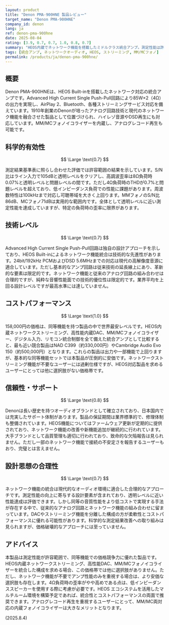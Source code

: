 ```yaml
---
layout: product
title: "Denon PMA-900HNE 製品レビュー"
target_name: "Denon PMA-900HNE"
company_id: denon
lang: ja
ref: denon-pma-900hne
date: 2025-08-04
rating: [3.9, 0.7, 0.7, 1.0, 0.8, 0.7]
summary: "HEOS内蔵でネットワーク機能を搭載したミドルクラス統合アンプ。測定性能は許容範囲で、同等機能での世界最安価格によりコストパフォーマンスは優秀"
tags: [統合アンプ, ネットワークオーディオ, HEOS, ストリーミング, MM/MCフォノ]
permalink: /products/ja/denon-pma-900hne/
---
```


## 概要

Denon PMA-900HNEは、HEOS Built-inを搭載したネットワーク対応の統合アンプです。Advanced High Current Single Push-Pull回路により85W×2（4Ω）の出力を実現し、AirPlay 2、Bluetooth、各種ストリーミングサービス対応を備えています。1910年創業のDenonが培ったアナログ回路技術と現代のネットワーク機能を融合させた製品として位置づけられ、ハイレゾ音源やDSD再生にも対応しています。MM/MCフォノイコライザーを内蔵し、アナログレコード再生も可能です。

## 科学的有効性

$$ \Large \text{0.7} $$

測定結果基準表に照らし合わせた評価では許容範囲の結果を示しています。S/N比はライン入力で105dBと透明レベルをクリアし、高調波歪率は8Ω負荷時0.07%と透明レベルと問題レベルの間です。ただし4Ω負荷時のTHDが0.7%と問題レベルを超えており、低インピーダンス負荷での性能に課題があります。周波数特性は100kHzまで対応し可聴帯域を大きく上回ります。MMフォノのS/N比86dB、MCフォノ71dBは実用的な範囲内です。全体として透明レベルに近い測定性能を達成していますが、特定の負荷時の歪率に限界があります。

## 技術レベル

$$ \Large \text{0.7} $$

Advanced High Current Single Push-Pull回路は独自の設計アプローチを示しており、HEOS Built-inによるネットワーク機能統合は技術的な先進性があります。24bit/192kHz PCMおよびDSD 5.6MHzまでの対応は現代の高解像度音源に適合しています。ただし基本的なアンプ回路は従来技術の延長線上にあり、革新的な要素は限定的です。ネットワーク機能と従来のアナログ回路の組み合わせは合理的ですが、純粋な音響性能面での技術的優位性は限定的です。業界平均を上回る設計レベルですが最高水準には達していません。

## コストパフォーマンス

$$ \Large \text{1.0} $$

158,000円の価格は、同等機能を持つ製品の中で世界最安レベルです。HEOS内蔵ネットワークストリーミング、高性能内蔵DAC、MM/MCフォノイコライザー、デジタル入力、リモコン統合制御を全て備えた統合アンプとして比較すると、最も近い競合製品はNAD C399（約330,000円）やCambridge Audio Evo 150（約500,000円）となります。これらの製品は出力や一部機能で上回りますが、基本的な同等機能セットでは本製品が圧倒的に安価です。ネットワークストリーミング機能が不要なユーザーには過剰仕様ですが、HEOS対応製品を求めるユーザーにとっては他に選択肢がない価格帯です。

## 信頼性・サポート

$$ \Large \text{0.8} $$

Denonは長い歴史を持つオーディオブランドとして確立されており、日本国内では充実したサポート体制があります。製品の保証期間は業界標準的で、修理体制も整備されています。HEOS機能についてはファームウェア更新が定期的に提供されており、ネットワーク機能の改善や新機能追加が継続的に行われています。大手ブランドとして品質管理も適切に行われており、致命的な欠陥報告は見られません。ただし一部のネットワーク機能で接続の不安定さを報告するユーザーもおり、完璧とは言えません。

## 設計思想の合理性

$$ \Large \text{0.7} $$

ネットワーク機能の統合は現代的なオーディオ環境に適合した合理的なアプローチです。測定性能の向上に寄与する設計要素が含まれており、透明レベルに近い性能達成は評価できます。しかし同等の音質性能をより低コストで実現する手法が存在する中で、従来的なアナログ回路とネットワーク機能の組み合わせに留まっています。DACやストリーミング機能を分離した構成の方が柔軟性とコストパフォーマンスに優れる可能性があります。科学的な測定結果改善への取り組みは見られますが、価格破壊的なアプローチには至っていません。

## アドバイス

本製品は測定性能が許容範囲で、同等機能での価格競争力に優れた製品です。HEOS内蔵ネットワークストリーミング、高性能DAC、MM/MCフォノイコライザーを統合した構成を求める場合、この価格帯では他に選択肢がありません。ただし、ネットワーク機能が不要でアンプ性能のみを重視する場合は、より安価な選択肢も存在します。4Ω負荷時の歪率がやや高めである点は、低インピーダンススピーカーを使用する際に考慮が必要です。HEOS エコシステムを活用したマルチルーム環境を構築予定であれば、統合性とコストパフォーマンスの両面で推奨できます。アナログレコード再生を重視するユーザーにとって、MM/MC両対応の内蔵フォノイコライザーは大きなメリットとなります。

(2025.8.4)
